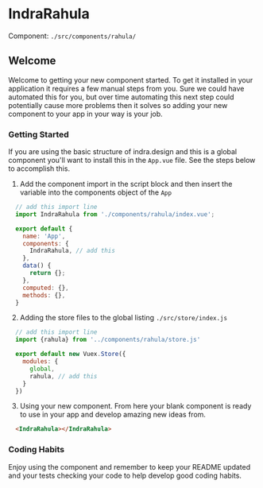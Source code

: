 # IndraRahula

Component: `./src/components/rahula/`

## Welcome
Welcome to getting your new component started.  To get it installed in your application it requires a few manual steps from you.  Sure we could have automated this for you, but over time automating this next step could potentially cause more problems then it solves so adding your new component to your app in your way is your job.

### Getting Started
If you are using the basic structure of indra.design and this is a global component you'll want to install this in the `App.vue` file.  See the steps below to accomplish this.

1. Add the component import in the script block and then insert the variable into the components object of the `App`
```javascript
  // add this import line
  import IndraRahula from './components/rahula/index.vue';

  export default {
    name: 'App',
    components: {
      IndraRahula, // add this
    },
    data() {
      return {};
    },
    computed: {},
    methods: {},
  }
```

2. Adding the store files to the global listing `./src/store/index.js`   
```javascript
  // add this import line
  import {rahula} from '../components/rahula/store.js'

  export default new Vuex.Store({
    modules: {
      global,
      rahula, // add this
    }
  })
```

3. Using your new component.  From here your blank component is ready to use in your app and develop amazing new ideas from.
```html
  <IndraRahula></IndraRahula>
```

### Coding Habits
Enjoy using the component and remember to keep your README updated and your tests checking your code to help develop good coding habits.
